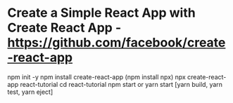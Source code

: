 # Create a Simple React App with Create React App - https://github.com/facebook/create-react-app #

npm init -y
npm install create-react-app
(npm install npx)
npx create-react-app react-tutorial
cd react-tutorial
npm start or yarn start [yarn build, yarn test, yarn eject]

